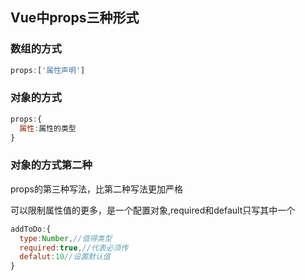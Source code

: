 ## Vue中props三种形式

### 数组的方式

```js
props:['属性声明']
```

### 对象的方式

```js
props:{
  属性:属性的类型
}
```

### 对象的方式第二种

props的第三种写法，比第二种写法更加严格

可以限制属性值的更多，是一个配置对象,required和default只写其中一个

```js
addToDo:{
  type:Number,//值得类型
  required:true,//代表必须传
  defalut:10//设置默认值
}
```





